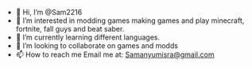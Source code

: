 - 👋 Hi, I’m @Sam2216
- 👀 I’m interested in modding games making games and play minecraft, fortnite, fall guys and beat saber.
- 🌱 I’m currently learning different languages.
- 💞️ I’m looking to collaborate on games and modds 
- 📫 How to reach me Email me at: Samanyumisra@gmail.com

<!---
Sam2216/Sam2216 is a ✨ special ✨ repository because its `README.md` (this file) appears on your GitHub profile.
You can click the Preview link to take a look at your changes.
--->
